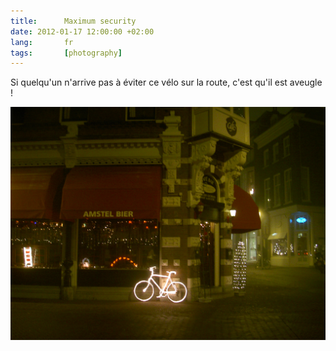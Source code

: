 ```yaml
---
title:      Maximum security
date: 2012-01-17 12:00:00 +02:00
lang:       fr
tags:       [photography]
---
```


Si quelqu'un n'arrive pas à éviter ce vélo sur la route, c'est qu'il est aveugle !

![](20100212-Maximum-security.jpg)
